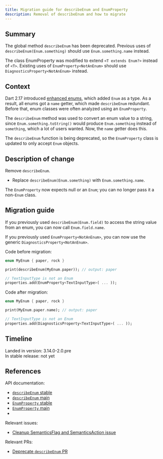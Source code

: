 ```yaml
---
title: Migration guide for describeEnum and EnumProperty
description: Removal of describeEnum and how to migrate
---
```


## Summary

The global method `describeEnum` has been deprecated. Previous uses
of `describeEnum(Enum.something)` should use
`Enum.something.name` instead.

The class EnumProperty was modified to
extend `<T extends Enum?>` instead of `<T>`. 
Existing uses of `EnumProperty<NotAnEnum>` should
use `DiagnosticsProperty<NotAnEnum>` instead.

## Context

Dart 2.17 introduced [enhanced enums][], which added `Enum` as a type.
As a result, all enums got a `name` getter, which made `describeEnum`
redundant. Before that, enum classes were often analyzed using an
`EnumProperty`.

The `describeEnum` method was used to convert an enum value to a string,
since `Enum.something.toString()` would produce `Enum.something` instead
of `something`, which a lot of users wanted. Now, the `name` getter does this.

The `describeEnum` function is being deprecated, so the `EnumProperty` class is
updated to only accept `Enum` objects.

## Description of change

Remove `describeEnum`.

- Replace `describeEnum(Enum.something)` with `Enum.something.name`.

The `EnumProperty` now expects null or an `Enum`;
you can no longer pass it a non-`Enum` class.

## Migration guide

If you previously used `describeEnum(Enum.field)` to access the string value from
an enum, you can now call `Enum.field.name`.

If you previously used `EnumProperty<NotAnEnum>`, you can now use the generic `DiagnosticsProperty<NotAnEnum>`.

Code before migration:

```dart
enum MyEnum { paper, rock }

print(describeEnum(MyEnum.paper)); // output: paper

// TextInputType is not an Enum
properties.add(EnumProperty<TextInputType>( ... ));
```

Code after migration:

```dart
enum MyEnum { paper, rock }

print(MyEnum.paper.name); // output: paper

// TextInputType is not an Enum
properties.add(DiagnosticsProperty<TextInputType>( ... ));
```

## Timeline

Landed in version: 3.14.0-2.0.pre<br>
In stable release: not yet

## References

API documentation:

* [`describeEnum` stable][]
* [`describeEnum` main][]
* [`EnumProperty` stable][]
* [`EnumProperty` main][]
* [enhanced enums]: https://github.com/dart-lang/language/blob/main/working/0158%20-%20Enhanced%20Enum/proposal.md

Relevant issues:

* [Cleanup SemanticsFlag and SemanticsAction issue][]

Relevant PRs:

* [Deprecate `describeEnum` PR][]

[`describeEnum` stable]: {{site.api}}/flutter/lib/src/foundation/describeEnum.html
[`EnumProperty` stable]: {{site.api}}/flutter/lib/src/foundation/EnumProperty.html
[`describeEnum` main]: {{site.master-api}}/flutter/lib/src/foundation/describeEnum.html
[`EnumProperty` main]: {{site.master-api}}/flutter/lib/src/foundation/describeEnum.html

[Cleanup SemanticsFlag and SemanticsAction issue]: {{site.repo.flutter}}/issues/123346
[Deprecate `describeEnum` PR]: {{site.repo.flutter}}/pull/125016
